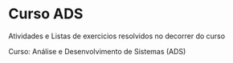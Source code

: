 # Curso ADS
 Atividades e Listas de exercicios resolvidos no decorrer do curso

 Curso: Análise e Desenvolvimento de Sistemas (ADS)
